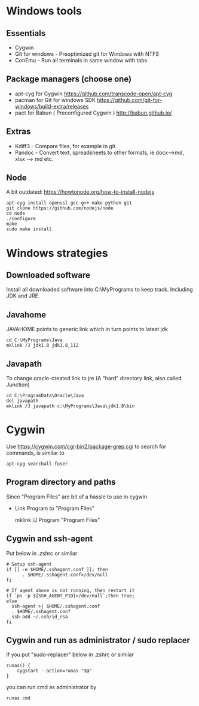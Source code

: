 # Windows tools

## Essentials
* Cygwin
* Git for windows - Preoptimized git for Windows with NTFS
* ConEmu - Run all terminals in same window with tabs

## Package managers (choose one)
* apt-cyg for Cygwin https://github.com/transcode-open/apt-cyg
* pacman for Git for windows SDK https://github.com/git-for-windows/build-extra/releases
* pact for Babun ( Preconfigured Cygwin ) http://babun.github.io/

## Extras
* Kdiff3 - Compare files, for example in git.
* Pandoc - Convert text, spreadsheets to other formats, ie docx-->md, xlsx --> md etc. 


## Node
A bit outdated: https://howtonode.org/how-to-install-nodejs

    apt-cyg install openssl gcc-g++ make python git
    git clone https://github.com/nodejs/node
    cd node
    ./configure
    make
    sudo make install    

# Windows strategies

## Downloaded software
Install all downloaded software into C:\MyPrograms to keep track. Including JDK and JRE.

## Javahome
JAVAHOME points to generic link which in turn points to latest jdk

    cd C:\MyPrograms\Java
    mklink /J jdk1.8 jdk1.8_112


## Javapath
To change oracle-created link to jre (A "hard" directory link, also called Junction)

    cd C:\ProgramData\Oracle\Java
    del javapath
    mklink /J javapath c:\MyPrograms\Java\jdk1.8\bin

# Cygwin
Use <https://cygwin.com/cgi-bin2/package-grep.cgi> to search for commands, is similar to

    apt-cyg searchall fuser

## Program directory and paths
Since "Program Files" are bit of a hassle to use in cygwin 
* Link Program to "Program Files"

    mklink /J Program "Program Files"

## Cygwin and ssh-agent
Put below in .zshrc or similar

    # Setup ssh-agent
    if [[ -e $HOME/.sshagent.conf ]]; then
          . $HOME/.sshagent.conf>/dev/null
    fi

    # If agent above is not running, then restart it
    if `ps -p ${SSH_AGENT_PID}>/dev/null`;then true;
    else
      ssh-agent >| $HOME/.sshagent.conf
      . $HOME/.sshagent.conf
      ssh-add ~/.ssh/id_rsa
    fi
    
## Cygwin and run as administrator / sudo replacer
If you put "sudo-replacer" below in .zshrc or similar

    runas() {
        cygstart --action=runas "$@"
    }
    
you can run cmd as administrator by

    runas cmd
    